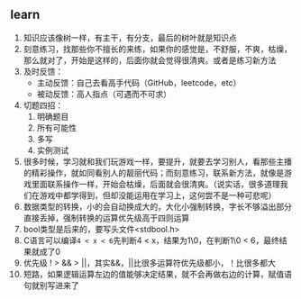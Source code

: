 ## learn

1. 知识应该像树一样，有主干，有分支，最后的树叶就是知识点
2. 刻意练习，找那些你不擅长的来练，如果你的感觉是，不舒服，不爽，枯燥，那么就对了，开始是这样的，后面你就会觉得很清爽。或者是练习新方法
3. 及时反馈：
   * 主动反馈：自己去看高手代码（GitHub，leetcode，etc）
   * 被动反馈：高人指点（可遇而不可求）
4. 切题四招：
   1. 明确题目
   2. 所有可能性
   3. 多写
   4. 实例测试
5. 很多时候，学习就和我们玩游戏一样，要提升，就要去学习别人，看那些主播的精彩操作，就如同看别人的靓丽代码；而刻意练习，联系新方法，就像是游戏里面联系操作一样，开始会枯燥，后面就会很清爽。（说实话，很多道理我们在游戏中都学得到，但却没能运用在学习上，这何尝不是一种可悲呢）
6. 数据类型的转换，小的会自动换成大的，大化小强制转换，字长不够溢出部分直接丢掉，强制转换的运算优先级高于四则运算
7. bool类型是后来的，要写头文件<stdbool.h>
8. C语言可以编译`4 < x < 6`先判断4 < x，结果为1\0，在判断1\0 < 6，最终结果就成了0
9. 优先级 ! > && > ||，其实&&，||比很多运算符优先级都小，！比很多都大
10. 短路，如果逻辑运算左边的值能够决定结果，就不会再做右边的计算，赋值语句就别写进来了